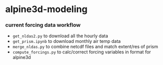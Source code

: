 # alpine3d-modeling

### current forcing data workflow
 - `get_nldas2.py` to download all the hourly data
 - `get_prism.ipynb` to download monthly air temp data
 - `merge_nldas.py` to combine netcdf files and match extent/res of prism
 - `compute_forcings.py` to calc/correct forcing variables in format for alpine3d
